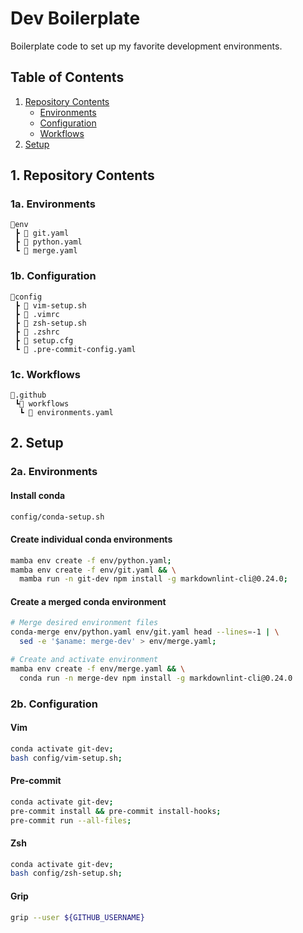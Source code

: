 # Dev Boilerplate

Boilerplate code to set up my favorite development environments.

## Table of Contents

1. [Repository Contents](https://github.com/ktmeaton/dev-boilerplate#1-repository-contents)
   - [Environments](https://github.com/ktmeaton/dev-boilerplate#1a-environments)
   - [Configuration](https://github.com/ktmeaton/dev-boilerplate#1b-configuration)
   - [Workflows](https://github.com/ktmeaton/dev-boilerplate#1c-workflows)
2. [Setup](https://github.com/ktmeaton/dev-boilerplate#2-setup)

## 1. Repository Contents

### 1a. Environments

```text
📂env
 ┣ 📜 git.yaml
 ┣ 📜 python.yaml
 ┗ 📜 merge.yaml
```

### 1b. Configuration

```text
📂config
 ┣ 📜 vim-setup.sh
 ┣ 📜 .vimrc
 ┣ 📜 zsh-setup.sh
 ┣ 📜 .zshrc
 ┣ 📜 setup.cfg
 ┗ 📜 .pre-commit-config.yaml
```

### 1c. Workflows

```text
📂.github
 ┗📂 workflows
  ┗ 📜 environments.yaml
```

## 2. Setup

### 2a. Environments

#### Install conda

```bash
config/conda-setup.sh
```

#### Create individual conda environments

```bash
mamba env create -f env/python.yaml;
mamba env create -f env/git.yaml && \
  mamba run -n git-dev npm install -g markdownlint-cli@0.24.0;
```

#### Create a merged conda environment

```bash
# Merge desired environment files
conda-merge env/python.yaml env/git.yaml head --lines=-1 | \
  sed -e '$aname: merge-dev' > env/merge.yaml;

# Create and activate environment
mamba env create -f env/merge.yaml && \
  conda run -n merge-dev npm install -g markdownlint-cli@0.24.0
```

### 2b. Configuration

#### Vim

```bash
conda activate git-dev;
bash config/vim-setup.sh;
```

#### Pre-commit

```bash
conda activate git-dev;
pre-commit install && pre-commit install-hooks;
pre-commit run --all-files;
```

#### Zsh

```bash
conda activate git-dev;
bash config/zsh-setup.sh;
```

#### Grip

```bash
grip --user ${GITHUB_USERNAME}
```
